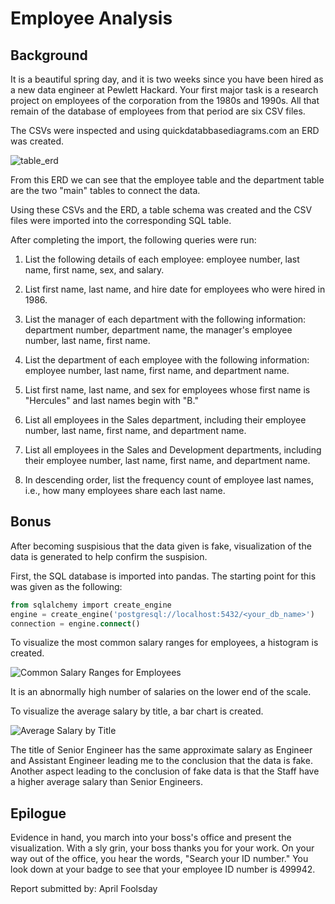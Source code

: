 # Employee Analysis 

## Background

It is a beautiful spring day, and it is two weeks since you have been hired as a new data engineer at Pewlett Hackard. Your first major task is a research project on employees of the corporation from the 1980s and 1990s. All that remain of the database of employees from that period are six CSV files.

The CSVs were inspected and using quickdatabbasediagrams.com an ERD was created.

![table_erd](https://user-images.githubusercontent.com/77282780/119243089-c0f4ea80-bb31-11eb-91fc-3161a6e71aed.png)

From this ERD we can see that the employee table and the department table are the two "main" tables to connect the data.

Using these CSVs and the ERD, a table schema was created and the CSV files were imported into the corresponding SQL table.

After completing the import, the following queries were run:

1. List the following details of each employee: employee number, last name, first name, sex, and salary.

2. List first name, last name, and hire date for employees who were hired in 1986.

3. List the manager of each department with the following information: department number, department name, the manager's employee number, last name, first name.

4. List the department of each employee with the following information: employee number, last name, first name, and department name.

5. List first name, last name, and sex for employees whose first name is "Hercules" and last names begin with "B."

6. List all employees in the Sales department, including their employee number, last name, first name, and department name.

7. List all employees in the Sales and Development departments, including their employee number, last name, first name, and department name.

8. In descending order, list the frequency count of employee last names, i.e., how many employees share each last name.

## Bonus

After becoming suspisious that the data given is fake, visualization of the data is generated to help confirm the suspision.

First, the SQL database is imported into pandas. The starting point for this was given as the following:

   ```sql
   from sqlalchemy import create_engine
   engine = create_engine('postgresql://localhost:5432/<your_db_name>')
   connection = engine.connect()
   ```

To visualize the most common salary ranges for employees, a histogram is created.

![Common Salary Ranges for Employees](https://user-images.githubusercontent.com/77282780/119243271-36ad8600-bb33-11eb-8f25-7655791a3e2c.png)

It is an abnormally high number of salaries on the lower end of the scale.

To visualize the average salary by title, a bar chart is created.

![Average Salary by Title](https://user-images.githubusercontent.com/77282780/119243328-a459b200-bb33-11eb-9719-69ffa889873f.png)

The title of Senior Engineer has the same approximate salary as Engineer and Assistant Engineer leading me to the conclusion that the data is fake. Another aspect leading to the conclusion of fake data is that the Staff have a higher average salary than Senior Engineers. 


## Epilogue

Evidence in hand, you march into your boss's office and present the visualization. With a sly grin, your boss thanks you for your work. On your way out of the office, you hear the words, "Search your ID number." You look down at your badge to see that your employee ID number is 499942.

Report submitted by: April Foolsday

